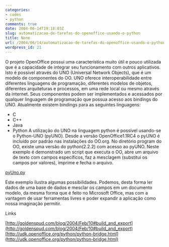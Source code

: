 ```yaml
---
categories:
- codes
- python
comments: true
date: 2004-06-14T19:18:03Z
slug: automatizacao-de-tarefas-do-openoffice-usando-o-python
title: None
url: /2004/06/14/automatizacao-de-tarefas-do-openoffice-usando-o-python/
wordpress_id: 21
---
```


O projeto OpenOffice possui uma característica muito útil e pouco utilizada que é a capacidade de integrar seu funcionamento com outros aplicativos. Isto é possível através do UNO (Universal Network Objects), que é um modelo de componentes do OO. UNO oferece interoperabilidade entre diferentes linguagens de programação, diferentes modelos de objetos, diferentes arquiteturas e processos, em uma rede local ou mesmo através da internet. Seus componentes podem ser implementados e acessados por qualquer linguagem de programação que possua acesso aos bindings do UNO. Atualmente existem bindings para as seguintes linguagens:
* C
* C++
* Java
* Python
A utilização do UNO na linguagem python é possível usando-se o Python-UNO (pyUNO). Desde a versão OpenOffice1.1RC4 o pyUNO é incluído por padrão nas instalações do OO.org. No diretório program do OO, existe uma versão do python(2.2.2) com acesso ao pyUNO. Neste exemplo é demonstrado um script que executa o OO, abre um arquivo de texto com campos específicos, faz a mesclagem (substitui os campos por valores), imprime e fecha o arquivo.

[pyUno.py](/codes/pyUno.py)

Este exemplo ilustra algumas possibilidades. Podemos, desta forma ler dados de uma base de dados e mesclar os campos em um documento modelo, da mesma forma que é feito no Microsoft Office, mas com a vantagem de usar ferramentas livres e poder expandir a aplicação como nossa imaginação permitir.

Links

[http://goldenspud.com/blog/2004/Feb/10#build_and_export](http://goldenspud.com/blog/2004/Feb/10#build_and_export)
[http://udk.openoffice.org/python/python-bridge.html](http://udk.openoffice.org/python/python-bridge.html)
